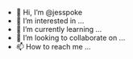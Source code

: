 - 👋 Hi, I’m @jesspoke
- 👀 I’m interested in ...
- 🌱 I’m currently learning ...
- 💞️ I’m looking to collaborate on ...
- 📫 How to reach me ...

<!---
jesspoke/jesspoke is a ✨ special ✨ repository because its `README.md` (this file) appears on your GitHub profile.
You can click the Preview link to take a look at your changes.
--->
